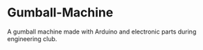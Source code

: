 # Gumball-Machine
A gumball machine made with Arduino and electronic parts during engineering club.
